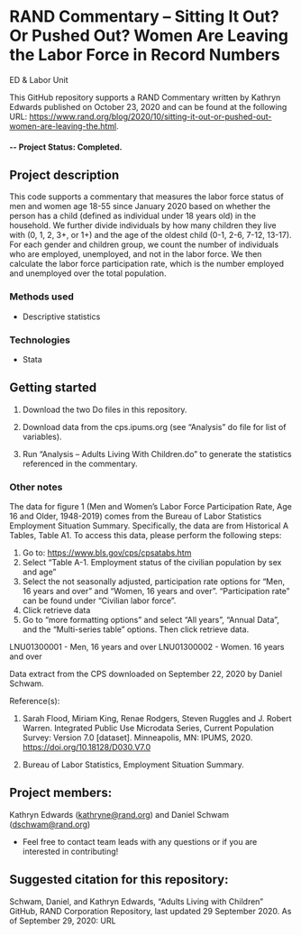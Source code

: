 # RAND Commentary – Sitting It Out? Or Pushed Out? Women Are Leaving the Labor Force in Record Numbers
ED & Labor Unit

This GitHub repository supports a RAND Commentary written by Kathryn Edwards published on October 23, 2020 and can be found at the following URL: https://www.rand.org/blog/2020/10/sitting-it-out-or-pushed-out-women-are-leaving-the.html.

#### -- Project Status: Completed.

## Project description
This code supports a commentary that measures the labor force status of men and women age 18-55 since January 2020 based on whether the person has a child (defined as individual under 18 years old) in the household. We further divide individuals by how many children they live with (0, 1, 2, 3+, or 1+) and the age of the oldest child (0-1, 2-6, 7-12, 13-17). For each gender and children group, we count the number of individuals who are employed, unemployed, and not in the labor force. We then calculate the labor force participation rate, which is the number employed and unemployed over the total population.

### Methods used
* Descriptive statistics

### Technologies
* Stata

## Getting started

1. Download the two Do files in this repository.

2. Download data from the cps.ipums.org (see “Analysis” do file for list of variables).
    
3. Run “Analysis – Adults Living With Children.do” to generate the statistics referenced in the commentary.

### Other notes

The data for figure 1 (Men and Women’s Labor Force Participation Rate, Age 16 and Older, 1948-2019) comes from the Bureau of Labor Statistics Employment Situation Summary. Specifically, the data are from Historical A Tables, Table A1. To access this data, please perform the following steps:

1. Go to: https://www.bls.gov/cps/cpsatabs.htm
2. Select “Table A-1. Employment status of the civilian population by sex and age”
3. Select the not seasonally adjusted, participation rate options for “Men, 16 years and over” and “Women, 16 years and over”. “Participation rate” can be found under “Civilian labor force”.
4. Click retrieve data
5. Go to “more formatting options” and select “All years”, “Annual Data”, and the “Multi-series table” options. Then click retrieve data.

LNU01300001 - Men, 16 years and over
LNU01300002 - Women. 16 years and over

Data extract from the CPS downloaded on September 22, 2020 by Daniel Schwam.

Reference(s): 

1. Sarah Flood, Miriam King, Renae Rodgers, Steven Ruggles and J. Robert Warren. Integrated Public Use Microdata Series, Current Population Survey: Version 7.0 [dataset]. Minneapolis, MN: IPUMS, 2020. https://doi.org/10.18128/D030.V7.0

2. Bureau of Labor Statistics, Employment Situation Summary.

## Project members:

Kathryn Edwards (kathryne@rand.org) and Daniel Schwam (dschwam@rand.org)
* Feel free to contact team leads with any questions or if you are interested in contributing!

## Suggested citation for this repository:

Schwam, Daniel, and Kathryn Edwards, “Adults Living with Children” GitHub, RAND Corporation Repository, last updated 29 September 2020. As of September 29, 2020: URL
